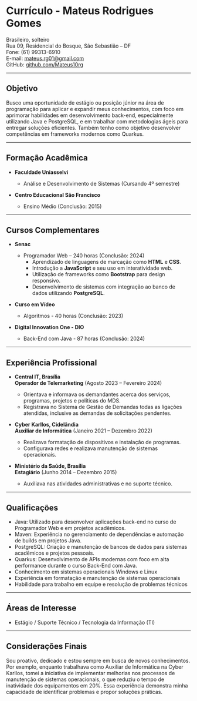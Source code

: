 # Currículo - Mateus Rodrigues Gomes

Brasileiro, solteiro  
Rua 09, Residencial do Bosque, São Sebastião – DF  
Fone: (61) 99313-6910  
E-mail: mateus.rg01@gmail.com  
GitHub: [github.com/Mateus10rg](https://github.com/Mateus10rg)  

---

## Objetivo

Busco uma oportunidade de estágio ou posição júnior na área de programação para aplicar e expandir meus conhecimentos, com foco em aprimorar habilidades em desenvolvimento back-end, especialmente utilizando Java e PostgreSQL, e em trabalhar com metodologias ágeis para entregar soluções eficientes. Também tenho como objetivo desenvolver competências em frameworks modernos como Quarkus.

---

## Formação Acadêmica

- **Faculdade Uniasselvi**  
  - Análise e Desenvolvimento de Sistemas (Cursando 4º semestre)

- **Centro Educacional São Francisco**  
  - Ensino Médio (Conclusão: 2015)

---

## Cursos Complementares

- **Senac**  
  - Programador Web – 240 horas (Conclusão: 2024)  
    - Aprendizado de linguagens de marcação como **HTML** e **CSS**.  
    - Introdução a **JavaScript** e seu uso em interatividade web.  
    - Utilização de frameworks como **Bootstrap** para design responsivo.  
    - Desenvolvimento de sistemas com integração ao banco de dados utilizando **PostgreSQL**.

- **Curso em Vídeo**  
  - Algoritmos - 40 horas (Conclusão: 2023)

- **Digital Innovation One - DIO**  
  - Back-End com Java - 87 horas (Conclusão: 2024)

---

## Experiência Profissional

- **Central IT, Brasília**  
  **Operador de Telemarketing** (Agosto 2023 – Fevereiro 2024)  
  - Orientava e informava os demandantes acerca dos serviços, programas, projetos e políticas do MDS.
  - Registrava no Sistema de Gestão de Demandas todas as ligações atendidas, inclusive as demandas de solicitações pendentes.

- **Cyber Karllos, Cidelândia**  
  **Auxiliar de Informática** (Janeiro 2021 – Dezembro 2022)  
  - Realizava formatação de dispositivos e instalação de programas.
  - Configurava redes e realizava manutenção de sistemas operacionais.

- **Ministério da Saúde, Brasília**  
  **Estagiário** (Junho 2014 – Dezembro 2015)  
  - Auxiliava nas atividades administrativas e no suporte técnico.

---

## Qualificações

- Java: Utilizado para desenvolver aplicações back-end no curso de Programador Web e em projetos acadêmicos.
- Maven: Experiência no gerenciamento de dependências e automação de builds em projetos Java.
- PostgreSQL: Criação e manutenção de bancos de dados para sistemas acadêmicos e projetos pessoais.
- Quarkus: Desenvolvimento de APIs modernas com foco em alta performance durante o curso Back-End com Java.
- Conhecimento em sistemas operacionais Windows e Linux
- Experiência em formatação e manutenção de sistemas operacionais
- Habilidade para trabalho em equipe e resolução de problemas técnicos

---

## Áreas de Interesse

- Estágio / Suporte Técnico / Tecnologia da Informação (TI)

---

## Considerações Finais

Sou proativo, dedicado e estou sempre em busca de novos conhecimentos. Por exemplo, enquanto trabalhava como Auxiliar de Informática na Cyber Karllos, tomei a iniciativa de implementar melhorias nos processos de manutenção de sistemas operacionais, o que reduziu o tempo de inatividade dos equipamentos em 20%. Essa experiência demonstra minha capacidade de identificar problemas e propor soluções práticas.
